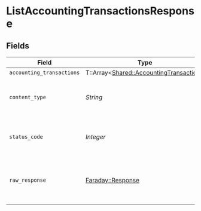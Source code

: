 # ListAccountingTransactionsResponse


## Fields

| Field                                                                                   | Type                                                                                    | Required                                                                                | Description                                                                             |
| --------------------------------------------------------------------------------------- | --------------------------------------------------------------------------------------- | --------------------------------------------------------------------------------------- | --------------------------------------------------------------------------------------- |
| `accounting_transactions`                                                               | T::Array<[Shared::AccountingTransaction](../../models/shared/accountingtransaction.md)> | :heavy_minus_sign:                                                                      | Successful                                                                              |
| `content_type`                                                                          | *String*                                                                                | :heavy_check_mark:                                                                      | HTTP response content type for this operation                                           |
| `status_code`                                                                           | *Integer*                                                                               | :heavy_check_mark:                                                                      | HTTP response status code for this operation                                            |
| `raw_response`                                                                          | [Faraday::Response](https://www.rubydoc.info/gems/faraday/Faraday/Response)             | :heavy_check_mark:                                                                      | Raw HTTP response; suitable for custom response parsing                                 |